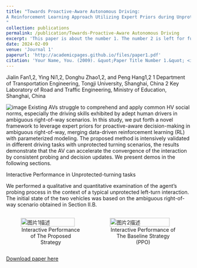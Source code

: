 ```yaml
---
title: "Towards Proactive-Aware Autonomous Driving:
A Reinforcement Learning Approach Utilizing Expert Priors during Unprotected Turns
"
collection: publications
permalink: /publication/Towards-Proactive-Aware Autonomous Driving
excerpt: 'This paper is about the number 1. The number 2 is left for future work.'
date: 2024-02-09
venue: 'Journal 1'
paperurl: 'http://academicpages.github.io/files/paper1.pdf'
citation: 'Your Name, You. (2009). &quot;Paper Title Number 1.&quot; <i>Journal 1</i>. 1(1).'
---
```

Jialin Fan1,2, Ying Ni1,2, Donghu Zhao1,2, and Peng Hang1,2
1 Department of Transportation Engineering, Tongji University, Shanghai, China
2 Key Laboratory of Road and Traffic Engineering, Ministry of Education, Shanghai, China

![image](https://github.com/fantastic8124/fantastic8124.github.io/assets/63543931/6c3eb436-11e2-4ad9-921e-1abd945bd316)
Existing AVs struggle to comprehend and apply common HV social norms, especially the driving skills exhibited by adept human drivers in ambiguous right-of-way scenarios. In this study, we put forth a novel framework to leverage expert priors for proactive-aware decision-making in ambiguous right-of-way, merging data-driven reinforcement learning (RL) with parameterized modeling. The proposed method is intensively validated in different driving tasks with unprotected turning scenarios, the results demonstrate that the AV can accelerate the convergence of the interaction by consistent probing and decision updates. We present demos in the following sections.

Interactive Performance in Unprotected-turning tasks
    
We performed a qualitative and quantitative examination of the agent’s probing process in the context of a typical unprotected left-turn interaction. The initial state of the two vehicles was based on the ambiguous right-of-way scenario obtained in Section II.B.
<div style="display: flex; justify-content: space-around; align-items: flex-start;">
  <figure>
    <img src="https://github.com/fantastic8124/fantastic8124.github.io/assets/63543931/a9fac432-eac1-4ed1-8b91-2fccc6ec6b8c" alt="图片1描述" style="width: 95%;" />
    <figcaption style="text-align: center;">Interactive Performance of The Proposed Strategy</figcaption>
  </figure>
  <figure>
    <img src="https://github.com/fantastic8124/fantastic8124.github.io/assets/63543931/a9fac432-eac1-4ed1-8b91-2fccc6ec6b8c" alt="图片2描述" style="width: 95%;" />
    <figcaption style="text-align: center;">Interactive Performance of The Baseline Strategy (PPO)</figcaption>
  </figure>
</div>
<!-- <div>
  <img src="https://github.com/fantastic8124/fantastic8124.github.io/assets/63543931/a9fac432-eac1-4ed1-8b91-2fccc6ec6b8c" alt="图片1描述" style="width: 48%; margin-right: 2%;" />
  <img src="https://github.com/fantastic8124/fantastic8124.github.io/assets/63543931/a9fac432-eac1-4ed1-8b91-2fccc6ec6b8c" alt="图片2描述" style="width: 48%;" />
</div> -->

[Download paper here](http://academicpages.github.io/files/paper1.pdf)

